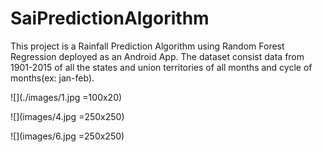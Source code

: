 # SaiPredictionAlgorithm

This project is a Rainfall Prediction Algorithm using Random Forest Regression deployed as an Android App. The dataset consist data from 1901-2015 of all the states and union territories of all months and cycle of months(ex: jan-feb).

![](./images/1.jpg =100x20)

![](images/4.jpg =250x250)

![](images/6.jpg  =250x250)

